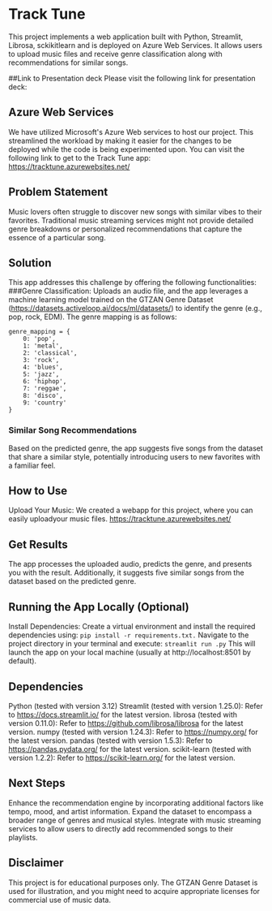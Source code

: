 # Track Tune
This project implements a web application built with Python, Streamlit, Librosa, sckikitlearn and is deployed on Azure Web Services. It allows users to upload music files and receive genre classification along with recommendations for similar songs.

##Link to Presentation deck
Please visit the following link for presentation deck:

## Azure Web Services
We have utilized Microsoft's Azure Web services to host our project. This streamlined the workload by making it easier for the changes to be deployed while the code is being experimented upon. You can visit the following link to get to the Track Tune app:
https://tracktune.azurewebsites.net/ 

## Problem Statement
Music lovers often struggle to discover new songs with similar vibes to their favorites. Traditional music streaming services might not provide detailed genre breakdowns or personalized recommendations that capture the essence of a particular song.

## Solution
This app addresses this challenge by offering the following functionalities:
###Genre Classification: Uploads an audio file, and the app leverages a machine learning model trained on the GTZAN Genre Dataset (https://datasets.activeloop.ai/docs/ml/datasets/) to identify the genre (e.g., pop, rock, EDM). The genre mapping is as follows:

```
genre_mapping = {
    0: 'pop',
    1: 'metal',
    2: 'classical',
    3: 'rock',
    4: 'blues',
    5: 'jazz',
    6: 'hiphop',
    7: 'reggae',
    8: 'disco',
    9: 'country'
}
```
### Similar Song Recommendations
Based on the predicted genre, the app suggests five songs from the dataset that share a similar style, potentially introducing users to new favorites with a familiar feel.

## How to Use
Upload Your Music: We created a webapp for this project, where you can easily uploadyour music files.
https://tracktune.azurewebsites.net/

## Get Results
The app processes the uploaded audio, predicts the genre, and presents you with the result. Additionally, it suggests five similar songs from the dataset based on the predicted genre.

## Running the App Locally (Optional)
Install Dependencies: Create a virtual environment and install the required dependencies using:
```pip install -r requirements.txt.```
Navigate to the project directory in your terminal and execute:
```streamlit run .py```
This will launch the app on your local machine (usually at http://localhost:8501 by default).

## Dependencies
Python (tested with version 3.12)
Streamlit (tested with version 1.25.0): Refer to https://docs.streamlit.io/ for the latest version.
librosa (tested with version 0.11.0): Refer to https://github.com/librosa/librosa for the latest version.
numpy (tested with version 1.24.3): Refer to https://numpy.org/ for the latest version.
pandas (tested with version 1.5.3): Refer to https://pandas.pydata.org/ for the latest version.
scikit-learn (tested with version 1.2.2): Refer to https://scikit-learn.org/ for the latest version.
  
## Next Steps
Enhance the recommendation engine by incorporating additional factors like tempo, mood, and artist information.
Expand the dataset to encompass a broader range of genres and musical styles.
Integrate with music streaming services to allow users to directly add recommended songs to their playlists.

## Disclaimer
This project is for educational purposes only. The GTZAN Genre Dataset is used for illustration, and you might need to acquire appropriate licenses for commercial use of music data.
